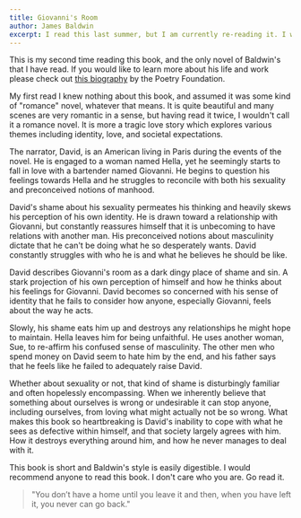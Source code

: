 ```yaml
---
title: Giovanni's Room
author: James Baldwin
excerpt: I read this last summer, but I am currently re-reading it. I will add my review here once I've finished it.
---
```


This is my second time reading this book, and the only novel of Baldwin's that I have read. If you would like to learn more about his life and work please check out [this biography](https://www.poetryfoundation.org/poets/james-baldwin) by the Poetry Foundation.

My first read I knew nothing about this book, and assumed it was some kind of "romance" novel, whatever that means. It is quite beautiful and many scenes are very romantic in a sense, but having read it twice, I wouldn't call it a romance novel. It is more a tragic love story which explores various themes including identity, love, and societal expectations.

The narrator, David, is an American living in Paris during the events of the novel. He is engaged to a woman named Hella, yet he seemingly starts to fall in love with a bartender named Giovanni. He begins to question his feelings towards Hella and he struggles to reconcile with both his sexuality and preconceived notions of manhood.

David's shame about his sexuality permeates his thinking and heavily skews his perception of his own identity. He is drawn toward a relationship with Giovanni, but constantly reassures himself that it is unbecoming to have relations with another man. His preconceived notions about masculinity dictate that he can't be doing what he so desperately wants. David constantly struggles with who he is and what he believes he should be like.

David describes Giovanni's room as a dark dingy place of shame and sin. A stark projection of his own perception of himself and how he thinks about his feelings for Giovanni. David becomes so concerned with his sense of identity that he fails to consider how anyone, especially Giovanni, feels about the way he acts. 

Slowly, his shame eats him up and destroys any relationships he might hope to maintain. Hella leaves him for being unfaithful. He uses another woman, Sue, to re-affirm his confused sense of masculinity. The other men who spend money on David seem to hate him by the end, and his father says that he feels like he failed to adequately raise David.

Whether about sexuality or not, that kind of shame is disturbingly familiar and often hopelessly encompassing. When we inherently believe that something about ourselves is wrong or undesirable it can stop anyone, including ourselves, from loving what might actually not be so wrong. What makes this book so heartbreaking is David's inability to cope with what he sees as defective within himself, and that society largely agrees with him. How it destroys everything around him, and how he never manages to deal with it.

This book is short and Baldwin's style is easily digestible. I would recommend anyone to read this book. I don't care who you are. Go read it.

<p><blockquote>"You don’t have a home until you leave it and then, when you have left it, you never can go back."</blockquote></p>
